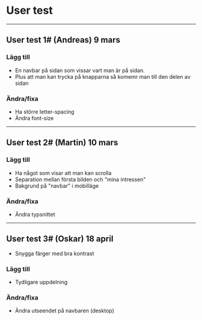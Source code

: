 # User test

---
## User test 1# (Andreas) 9 mars

### Lägg till
* En navbar på sidan som vissar vart man är på sidan.
* Plus att man kan trycka på knapparna så komemr man till den delen av sidan

### Ändra/fixa
* Ha större letter-spacing
* Ändra font-size

---

## User test 2# (Martin) 10 mars

### Lägg till
* Ha något som visar att man kan scrolla
* Separation mellan första bilden och "mina intressen"
* Bakgrund på "navbar" i mobilläge

### Ändra/fixa
* Ändra typsnittet

---

## User test 3# (Oskar) 18 april
* Snygga färger med bra kontrast

### Lägg till
* Tydligare uppdelning

### Ändra/fixa
* Ändra utseendet på navbaren (desktop)
